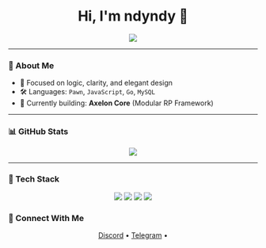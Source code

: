 <h1 align="center">Hi, I'm ndyndy 👋</h1>

<p align="center">
  <img src="https://readme-typing-svg.herokuapp.com/?lines=Backend+Architect+and+Pawn+Alchemist;Driven+by+Logic,+Crafted+with+Elegance;Silently+Building,+Strategically+Dominating;Evolving+Beyond+Conventions..." align="center"/>
</p>

---

### 🌟 About Me

- 🧠 Focused on logic, clarity, and elegant design  
- 🛠 Languages: `Pawn`, `JavaScript`, `Go`, `MySQL`
- 🧩 Currently building: **Axelon Core** (Modular RP Framework)

---

### 📊 GitHub Stats

<p align="center">
  <img src="https://github-readme-stats.vercel.app/api?username=ndyy2&show_icons=true&theme=tokyonight" />
</p>

---

### 🧰 Tech Stack
<p align="center">
  <img src="https://img.shields.io/badge/Code-Pawn-informational?style=flat&logo=data:image/png;base64,...&logoColor=white&color=blue" />
  <img src="https://img.shields.io/badge/JavaScript-F7DF1E?style=flat&logo=javascript&logoColor=black" />
  <img src="https://img.shields.io/badge/Go-00ADD8?style=flat&logo=go&logoColor=white" />
  <img src="https://img.shields.io/badge/MySQL-4479A1?style=flat&logo=mysql&logoColor=white" />
</p>


### 🔗 Connect With Me

<p align="center">
  <a href="https://discord.com/users/985860846066466826" target="_blank">Discord</a> •
  <a href="https://t.me/Ndyy_2" target="_blank">Telegram</a> •
</p>
